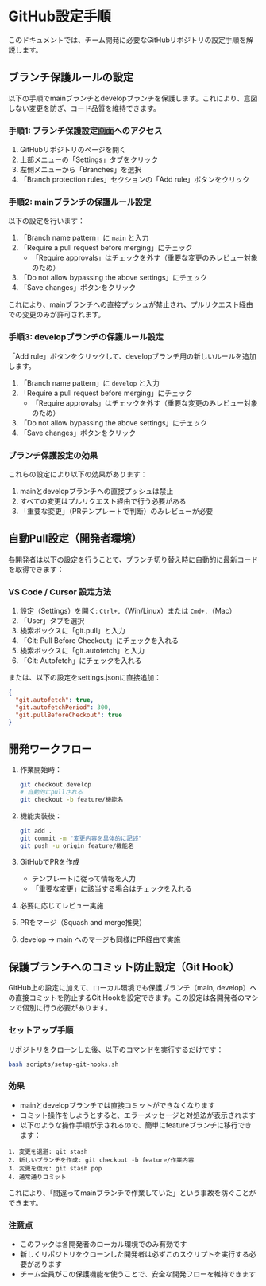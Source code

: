 # GitHub設定手順

このドキュメントでは、チーム開発に必要なGitHubリポジトリの設定手順を解説します。

## ブランチ保護ルールの設定

以下の手順でmainブランチとdevelopブランチを保護します。これにより、意図しない変更を防ぎ、コード品質を維持できます。

### 手順1: ブランチ保護設定画面へのアクセス

1. GitHubリポジトリのページを開く
2. 上部メニューの「Settings」タブをクリック
3. 左側メニューから「Branches」を選択
4. 「Branch protection rules」セクションの「Add rule」ボタンをクリック

### 手順2: mainブランチの保護ルール設定

以下の設定を行います：

1. 「Branch name pattern」に `main` と入力
2. 「Require a pull request before merging」にチェック
   - 「Require approvals」はチェックを外す（重要な変更のみレビュー対象のため）
3. 「Do not allow bypassing the above settings」にチェック
4. 「Save changes」ボタンをクリック

これにより、mainブランチへの直接プッシュが禁止され、プルリクエスト経由での変更のみが許可されます。

### 手順3: developブランチの保護ルール設定

「Add rule」ボタンをクリックして、developブランチ用の新しいルールを追加します。

1. 「Branch name pattern」に `develop` と入力
2. 「Require a pull request before merging」にチェック
   - 「Require approvals」はチェックを外す（重要な変更のみレビュー対象のため）
3. 「Do not allow bypassing the above settings」にチェック
4. 「Save changes」ボタンをクリック

### ブランチ保護設定の効果

これらの設定により以下の効果があります：

1. mainとdevelopブランチへの直接プッシュは禁止
2. すべての変更はプルリクエスト経由で行う必要がある
3. 「重要な変更」（PRテンプレートで判断）のみレビューが必要

## 自動Pull設定（開発者環境）

各開発者は以下の設定を行うことで、ブランチ切り替え時に自動的に最新コードを取得できます：

### VS Code / Cursor 設定方法

1. 設定（Settings）を開く: `Ctrl+,`（Win/Linux）または `Cmd+,`（Mac）
2. 「User」タブを選択
3. 検索ボックスに「git.pull」と入力
4. 「Git: Pull Before Checkout」にチェックを入れる
5. 検索ボックスに「git.autofetch」と入力
6. 「Git: Autofetch」にチェックを入れる

または、以下の設定をsettings.jsonに直接追加：

```json
{
  "git.autofetch": true,
  "git.autofetchPeriod": 300,
  "git.pullBeforeCheckout": true
}
```

## 開発ワークフロー

1. 作業開始時：
   ```bash
   git checkout develop
   # 自動的にpullされる
   git checkout -b feature/機能名
   ```

2. 機能実装後：
   ```bash
   git add .
   git commit -m "変更内容を具体的に記述"
   git push -u origin feature/機能名
   ```

3. GitHubでPRを作成
   - テンプレートに従って情報を入力
   - 「重要な変更」に該当する場合はチェックを入れる

4. 必要に応じてレビュー実施

5. PRをマージ（Squash and merge推奨）

6. develop → main へのマージも同様にPR経由で実施

## 保護ブランチへのコミット防止設定（Git Hook）

GitHub上の設定に加えて、ローカル環境でも保護ブランチ（main, develop）への直接コミットを防止するGit Hookを設定できます。この設定は各開発者のマシンで個別に行う必要があります。

### セットアップ手順

リポジトリをクローンした後、以下のコマンドを実行するだけです：

```bash
bash scripts/setup-git-hooks.sh
```

### 効果

- mainとdevelopブランチでは直接コミットができなくなります
- コミット操作をしようとすると、エラーメッセージと対処法が表示されます
- 以下のような操作手順が示されるので、簡単にfeatureブランチに移行できます：

```
1. 変更を退避: git stash
2. 新しいブランチを作成: git checkout -b feature/作業内容
3. 変更を復元: git stash pop
4. 通常通りコミット
```

これにより、「間違ってmainブランチで作業していた」という事故を防ぐことができます。

### 注意点

- このフックは各開発者のローカル環境でのみ有効です
- 新しくリポジトリをクローンした開発者は必ずこのスクリプトを実行する必要があります
- チーム全員がこの保護機能を使うことで、安全な開発フローを維持できます 